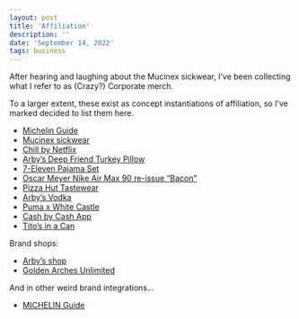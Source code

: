 ```yaml
---
layout: post
title: 'Affiliation'
description: ''
date: 'September 14, 2022'
tags: business
---
```


After hearing and laughing about the Mucinex sickwear, I’ve been collecting what I refer to as (Crazy?) Corporate merch.

To a larger extent, these exist as concept instantiations of affiliation, so I’ve marked decided to list them here.

- [Michelin Guide](https://en.wikipedia.org/wiki/Michelin_Guide)
- [Mucinex sickwear](https://www.erikiversenproductions.com/recent-historical/mucinex-sickwear)
- [Chill by Netflix](https://www.netflix.shop/collections/chill-by-netflix-season-1)
- [Arby’s Deep Friend Turkey Pillow](https://arbysdeepfriedturkeypillow.com/)
- [7-Eleven Pajama Set](https://hypebeast.com/2021/3/7-eleven-sweden-limited-pyjama-set-release)
- [Oscar Meyer Nike Air Max 90 re-issue “Bacon”](https://thedieline.com/blog/2021/4/1/oscar-meyer-celebrates-bacon-air-max-reissue-with-bacon-scented-laces?)
- [Pizza Hut Tastewear](https://blog.pizzahut.com/pizza-hut-drops-first-ever-streetwear-collection/)
- [Arby’s Vodka](https://arbysvodka.com/)
- [Puma x White Castle](https://us.puma.com/us/en/pd/puma-x-white-castle-rs-x-mens-sneakers/384466.html)
- [Cash by Cash App](https://shop.cash.app/)
- [Tito’s in a Can](https://www.titosvodka.com/titos-in-a-can/)


Brand shops:
- [Arby’s shop](https://arbysshop.com/)
- [Golden Arches Unlimited](https://goldenarchesunlimited.com/)

And in other weird brand integrations…
- [MICHELIN Guide](https://guide.michelin.com/en/restaurants)
